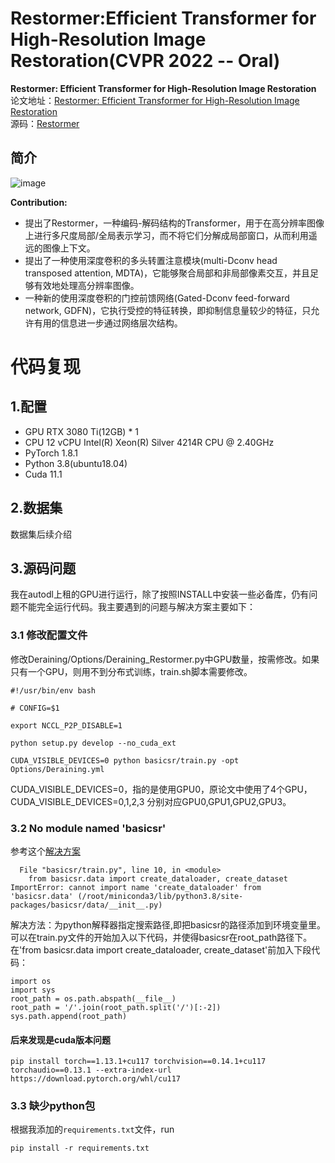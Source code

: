 # Restormer:Efficient Transformer for High-Resolution Image Restoration(CVPR 2022 -- Oral)
**Restormer: Efficient Transformer for High-Resolution Image Restoration**  
论文地址：[Restormer: Efficient Transformer for High-Resolution Image Restoration](https://arxiv.org/abs/2111.09881)  
源码：[Restormer](https://github.com/swz30/Restormer)  
## 简介
![image](https://github.com/ZzhuL/DeepL_CV/assets/83905469/daab4b40-424e-4382-b8eb-341fa1cbf6bf)

**Contribution:**  
* 提出了Restormer，一种编码-解码结构的Transformer，用于在高分辨率图像上进行多尺度局部/全局表示学习，而不将它们分解成局部窗口，从而利用遥远的图像上下文。  
* 提出了一种使用深度卷积的多头转置注意模块(multi-Dconv head transposed attention, MDTA)，它能够聚合局部和非局部像素交互，并且足够有效地处理高分辨率图像。  
* 一种新的使用深度卷积的门控前馈网络(Gated-Dconv feed-forward network, GDFN)，它执行受控的特征转换，即抑制信息量较少的特征，只允许有用的信息进一步通过网络层次结构。  


# 代码复现
## 1.配置
* GPU RTX 3080 Ti(12GB) * 1
* CPU 12 vCPU Intel(R) Xeon(R) Silver 4214R CPU @ 2.40GHz
* PyTorch  1.8.1
* Python  3.8(ubuntu18.04)
* Cuda  11.1
## 2.数据集
数据集后续介绍

## 3.源码问题
我在autodl上租的GPU进行运行，除了按照INSTALL中安装一些必备库，仍有问题不能完全运行代码。我主要遇到的问题与解决方案主要如下：
### 3.1 修改配置文件
修改Deraining/Options/Deraining_Restormer.py中GPU数量，按需修改。如果只有一个GPU，则用不到分布式训练，train.sh脚本需要修改。
```
#!/usr/bin/env bash

# CONFIG=$1

export NCCL_P2P_DISABLE=1

python setup.py develop --no_cuda_ext

CUDA_VISIBLE_DEVICES=0 python basicsr/train.py -opt Options/Deraining.yml
```
CUDA_VISIBLE_DEVICES=0，指的是使用GPU0，原论文中使用了4个GPU，CUDA_VISIBLE_DEVICES=0,1,2,3 分别对应GPU0,GPU1,GPU2,GPU3。
### 3.2 No module named 'basicsr'
参考这个[解决方案](https://blog.csdn.net/G_B_L/article/details/106745534)
```
  File "basicsr/train.py", line 10, in <module>
    from basicsr.data import create_dataloader, create_dataset
ImportError: cannot import name 'create_dataloader' from 'basicsr.data' (/root/miniconda3/lib/python3.8/site-packages/basicsr/data/__init__.py)
```
解决方法：为python解释器指定搜索路径,即把basicsr的路径添加到环境变量里。可以在train.py文件的开始加入以下代码，并使得basicsr在root_path路径下。在'from basicsr.data import create_dataloader, create_dataset'前加入下段代码：
```
import os
import sys
root_path = os.path.abspath(__file__)
root_path = '/'.join(root_path.split('/')[:-2])
sys.path.append(root_path)
```
#### 后来发现是cuda版本问题
```
pip install torch==1.13.1+cu117 torchvision==0.14.1+cu117 torchaudio==0.13.1 --extra-index-url https://download.pytorch.org/whl/cu117
```
### 3.3 缺少python包
根据我添加的`requirements.txt`文件，run
```
pip install -r requirements.txt
```
